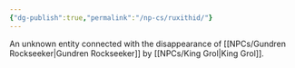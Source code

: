 ```yaml
---
{"dg-publish":true,"permalink":"/np-cs/ruxithid/"}
---
```


An unknown entity connected with the disappearance of [[NPCs/Gundren Rockseeker\|Gundren Rockseeker]] by [[NPCs/King Grol\|King Grol]].

